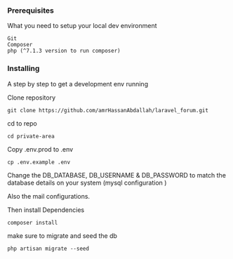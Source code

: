 ### Prerequisites

What you need to setup your local dev environment

```
Git
Composer
php (^7.1.3 version to run composer)
```

### Installing

A step by step to get a development env running

Clone repository

```
git clone https://github.com/amrHassanAbdallah/laravel_forum.git
```

cd to repo

```
cd private-area
```

Copy .env.prod to .env 

```
cp .env.example .env 
```

Change the DB_DATABASE, DB_USERNAME & DB_PASSWORD to match the database details on your system (mysql configuration )

Also the mail configurations.

Then install Dependencies 

```
composer install
```
make sure to migrate and seed the db
```
php artisan migrate --seed
```
